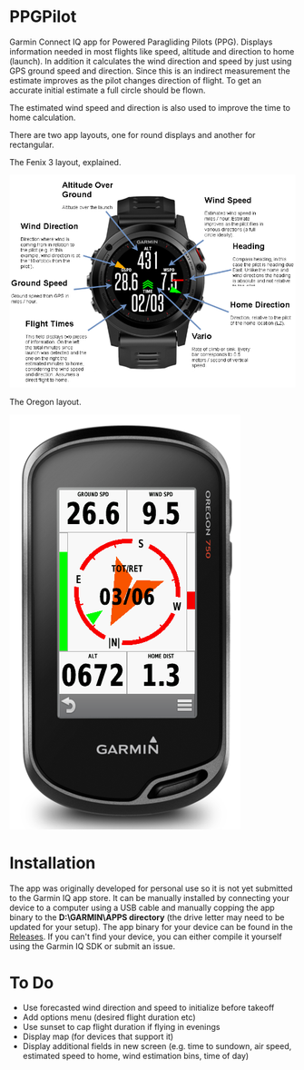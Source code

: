 # PPGPilot

Garmin Connect IQ app for Powered Paragliding Pilots (PPG). Displays information needed in most flights like speed, altitude and direction to home (launch). In addition it calculates the wind direction and speed by just using GPS ground speed and direction. Since this is an indirect measurement the estimate improves as the pilot changes direction of flight. To get an accurate initial estimate a full circle should be flown.   

The estimated wind speed and direction is also used to improve the time to home calculation.

There are two app layouts, one for round displays and another for rectangular.

The Fenix 3 layout, explained.

![Fenix 3](doc/fenix3_explained.png)

The Oregon layout.

![Oregon](doc/oregon.PNG)
 
# Installation

The app was originally developed for personal use so it is not yet submitted to the Garmin IQ app store. It can be manually installed by connecting your device to a computer using a USB cable and manually copping the app binary to the __D:\GARMIN\APPS directory__ (the drive letter may need to be updated for your setup). The app binary for your device can be found in the [Releases](https://github.com/vassilisv/PPGPilot/releases). If you can't find your device, you can either compile it yourself using the Garmin IQ SDK or submit an issue.
 
# To Do

- Use forecasted wind direction and speed to initialize before takeoff
- Add options menu (desired flight duration etc)
- Use sunset to cap flight duration if flying in evenings
- Display map (for devices that support it)
- Display additional fields in new screen (e.g. time to sundown, air speed, estimated speed to home, wind estimation bins, time of day)

